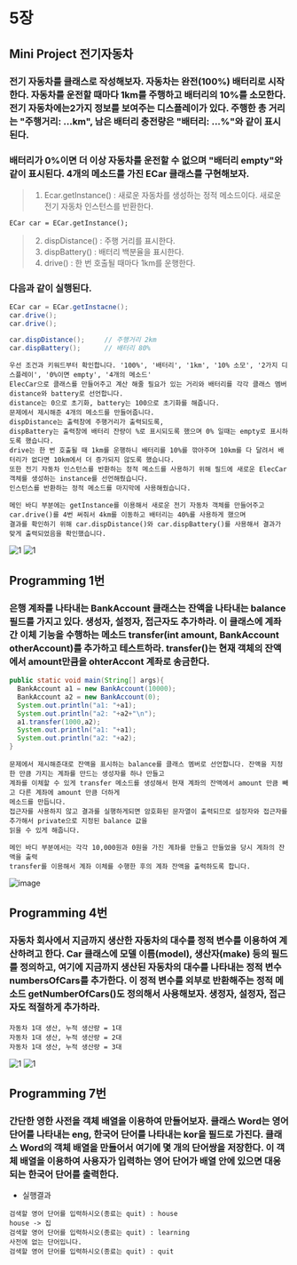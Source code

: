 # 5장
## Mini Project 전기자동차
### 전기 자동차를 클래스로 작성해보자. 자동차는 완전(100%) 배터리로 시작한다. 자동차를 운전할 때마다 1km를 주행하고 배터리의 10%를 소모한다. 전기 자동차에는2가지 정보를 보여주는 디스플레이가 있다. 주행한 총 거리는 "주행거리: ...km", 남은 배터리 충전량은 "배터리: ...%"와 같이 표시된다.
### 배터리가 0%이면 더 이상 자동차를 운전할 수 없으며 "배터리 empty"와 같이 표시된다. 4개의 메소드를 가진 ECar 클래스를 구현해보자.
> 1. Ecar.getInstance() : 새로운 자동차를 생성하는 정적 메소드이다. 새로운 전기 자동차 인스턴스를 반환한다.
```
ECar car = ECar.getInstance();
```
> 2. dispDistance() : 주행 거리를 표시한다.
> 3. dispBattery() : 배터리 백분율을 표시한다.
> 4. drive() : 한 번 호출될 때마다 1km를 운행한다.
### 다음과 같이 실행된다.
``` java
ECar car = ECar.getInstacne();
car.drive();
car.drive();

car.dispDistance();     // 주행거리 2km
car.dispBattery();      // 배터리 80%
```
```
우선 조건과 키워드부터 확인합니다. '100%', '배터리', '1km', '10% 소모', '2가지 디스플레이', '0%이면 empty', '4개의 메소드'
ElecCar으로 클래스를 만들어주고 계산 해줄 필요가 있는 거리와 배터리를 각각 클래스 멤버 distance와 battery로 선언합니다.
distance는 0으로 초기화, battery는 100으로 초기화를 해줍니다.
문제에서 제시해준 4개의 메소드를 만들어줍니다.
dispDistance는 출력창에 주행거리가 출력되도록,
dispBattery는 출력창에 배터리 잔량이 %로 표시되도록 했으며 0% 일때는 empty로 표시하도록 했습니다.
drive는 한 번 호출될 때 1km를 운행하니 배터리를 10%를 깎아주며 10km를 다 달려서 배터리가 없다면 10km에서 더 증가되지 않도록 했습니다.
또한 전기 자동차 인스턴스를 반환하는 정적 메소드를 사용하기 위해 필드에 새로운 ElecCar객체를 생성하는 instance를 선언해줬습니다.
인스턴스를 반환하는 정적 메소드를 마지막에 사용해줬습니다.

메인 바디 부분에는 getInstance를 이용해서 새로운 전기 자동차 객체를 만들어주고
car.drive()를 4번 써줘서 4km를 이동하고 배터리는 40%를 사용하게 했으며
결과를 확인하기 위해 car.dispDistance()와 car.dispBattery()를 사용해서 결과가 맞게 출력되었음을 확인했습니다.

```
![1](/img3/ElecCar-1.JPG)
![1](/img3/ElecCar-2.JPG)

## Programming 1번
### 은행 계좌를 나타내는 BankAccount 클래스는 잔액을 나타내는 balance 필드를 가지고 있다. 생성자, 설정자, 접근자도 추가하라. 이 클래스에 계좌 간 이체 기능을 수행하는 메소드 transfer(int amount, BankAccount otherAccount)를 추가하고 테스트하라. transfer()는 현재 객체의 잔액에서 amount만큼을 ohterAccont 계좌로 송금한다.

``` java
public static void main(String[] args){
  BankAccount a1 = new BankAccount(10000);
  BankAccount a2 = new BankAccount(0);
  System.out.println("a1: "+a1);
  System.out.println("a2: "+a2+"\n");
  a1.transfer(1000,a2);
  System.out.println("a1: "+a1);
  System.out.println("a2: "+a2);
}
```
```
문제에서 제시해준대로 잔액을 표시하는 balance를 클래스 멤버로 선언합니다. 잔액을 지정한 만큼 가지는 계좌를 만드는 생성자를 하나 만들고
계좌를 이체할 수 있게 transfer 메소드를 생성해서 현재 계좌의 잔액에서 amount 만큼 빼고 다른 계좌에 amount 만큼 더하게
메소드를 만듭니다.
접근자를 사용하지 않고 결과를 실행하게되면 암호화된 문자열이 출력되므로 설정자와 접근자를 추가해서 private으로 지정된 balance 값을
읽을 수 있게 해줍니다.

메인 바디 부분에서는 각각 10,000원과 0원을 가진 계좌를 만들고 만들었을 당시 계좌의 잔액을 출력
transfer를 이용해서 계좌 이체를 수행한 후의 계좌 잔액을 출력하도록 합니다.

```
![image](/img3/PG5-1.JPG)

## Programming 4번
### 자동차 회사에서 지금까지 생산한 자동차의 대수를 정적 변수를 이용하여 계산하려고 한다. Car 클래스에 모델 이름(model), 생산자(make) 등의 필드를 정의하고, 여기에 지금까지 생산된 자동차의 대수를 나타내는 정적 변수 numbersOfCars를 추가한다. 이 정적 변수를 외부로 반환해주는 정적 메소드 getNumberOfCars()도 정의해서 사용해보자. 생정자, 설정자, 접근자도 적절하게 추가하라.
```
자동차 1대 생산, 누적 생산량 = 1대
자동차 1대 생산, 누적 생산량 = 2대
자동차 1대 생산, 누적 생산량 = 3대
```
![1](img3/PG5-4.JPg)
![1](img3/PG5-4-2.JPG)


## Programming 7번
### 간단한 영한 사전을 객체 배열을 이용하여 만들어보자. 클래스 Word는 영어 단어를 나타내는 eng, 한국어 단어를 나타내는 kor을 필드로 가진다. 클래스 Word의 객체 배열을 만들어서 여기에 몇 개의 단어쌍을 저장한다. 이 객체 배열을 이용하여 사용자가 입력하는 영어 단어가 배열 안에 있으면 대응되는 한국어 단어를 출력한다.
* 실행결과
```
검색할 영어 단어를 입력하시오(종료는 quit) : house
house -> 집
검색할 영어 단어를 입력하시오(종료는 quit) : learning
사전에 없는 단어입니다.
검색할 영어 단어를 입력하시오(종료는 quit) : quit
```

